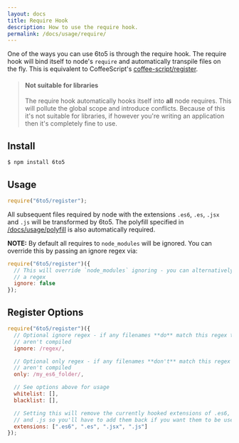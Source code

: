 ```yaml
---
layout: docs
title: Require Hook
description: How to use the require hook.
permalink: /docs/usage/require/
---
```


One of the ways you can use 6to5 is through the require hook. The require hook
will bind itself to node's `require` and automatically transpile files on the
fly. This is equivalent to CoffeeScript's
[coffee-script/register](http://coffeescript.org/documentation/docs/register.html).

<blockquote class="to5-callout to5-callout-warning">
  <h4>Not suitable for libraries</h4>
  <p>
    The require hook automatically hooks itself into <strong>all</strong> node requires. This will pollute the global scope and introduce conflicts. Because of this it's not suitable for libraries, if however you're writing an application then it's completely fine to use.
  </p>
</blockquote>

## Install

```sh
$ npm install 6to5
```

## Usage

```js
require("6to5/register");
```

All subsequent files required by node with the extensions `.es6`, `.es`, `.jsx`
and `.js` will be transformed by 6to5. The polyfill specified in
[/docs/usage/polyfill](polyfill) is also automatically required.

**NOTE:** By default all requires to `node_modules` will be ignored. You can
override this by passing an ignore regex via:

```js
require("6to5/register")({
  // This will override `node_modules` ignoring - you can alternatively pass
  // a regex
  ignore: false
});
```

## Register Options

```javascript
require("6to5/register")({
  // Optional ignore regex - if any filenames **do** match this regex then they
  // aren't compiled
  ignore: /regex/,

  // Optional only regex - if any filenames **don't** match this regex then they
  // aren't compiled
  only: /my_es6_folder/,

  // See options above for usage
  whitelist: [],
  blacklist: [],

  // Setting this will remove the currently hooked extensions of .es6, `.es`, `.jsx`
  // and .js so you'll have to add them back if you want them to be used again.
  extensions: [".es6", ".es", ".jsx", ".js"]
});
```
